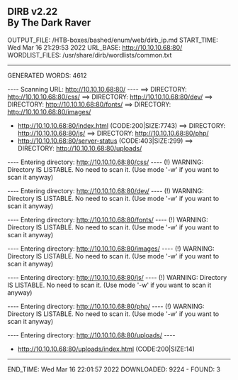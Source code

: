 DIRB v2.22    
By The Dark Raver
-----------------

OUTPUT_FILE: /HTB-boxes/bashed/enum/web/dirb_ip.md
START_TIME: Wed Mar 16 21:29:53 2022
URL_BASE: http://10.10.10.68:80/
WORDLIST_FILES: /usr/share/dirb/wordlists/common.txt

-----------------

GENERATED WORDS: 4612

---- Scanning URL: http://10.10.10.68:80/ ----
==> DIRECTORY: http://10.10.10.68:80/css/
==> DIRECTORY: http://10.10.10.68:80/dev/
==> DIRECTORY: http://10.10.10.68:80/fonts/
==> DIRECTORY: http://10.10.10.68:80/images/
+ http://10.10.10.68:80/index.html (CODE:200|SIZE:7743)
==> DIRECTORY: http://10.10.10.68:80/js/
==> DIRECTORY: http://10.10.10.68:80/php/
+ http://10.10.10.68:80/server-status (CODE:403|SIZE:299)
==> DIRECTORY: http://10.10.10.68:80/uploads/

---- Entering directory: http://10.10.10.68:80/css/ ----
(!) WARNING: Directory IS LISTABLE. No need to scan it.
    (Use mode '-w' if you want to scan it anyway)

---- Entering directory: http://10.10.10.68:80/dev/ ----
(!) WARNING: Directory IS LISTABLE. No need to scan it.
    (Use mode '-w' if you want to scan it anyway)

---- Entering directory: http://10.10.10.68:80/fonts/ ----
(!) WARNING: Directory IS LISTABLE. No need to scan it.
    (Use mode '-w' if you want to scan it anyway)

---- Entering directory: http://10.10.10.68:80/images/ ----
(!) WARNING: Directory IS LISTABLE. No need to scan it.
    (Use mode '-w' if you want to scan it anyway)

---- Entering directory: http://10.10.10.68:80/js/ ----
(!) WARNING: Directory IS LISTABLE. No need to scan it.
    (Use mode '-w' if you want to scan it anyway)

---- Entering directory: http://10.10.10.68:80/php/ ----
(!) WARNING: Directory IS LISTABLE. No need to scan it.
    (Use mode '-w' if you want to scan it anyway)

---- Entering directory: http://10.10.10.68:80/uploads/ ----
+ http://10.10.10.68:80/uploads/index.html (CODE:200|SIZE:14)

-----------------
END_TIME: Wed Mar 16 22:01:57 2022
DOWNLOADED: 9224 - FOUND: 3

